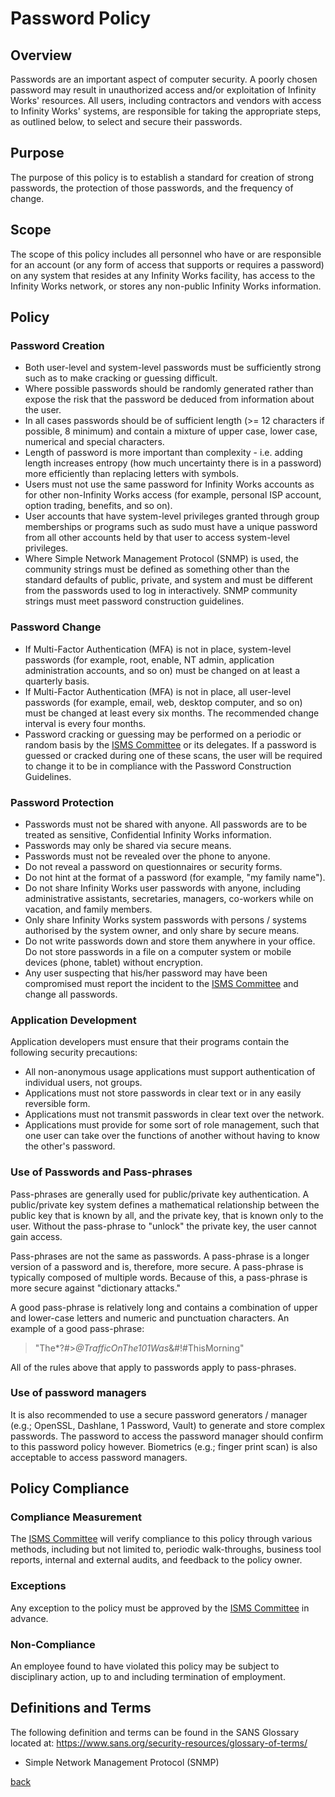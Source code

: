 # Password Policy

## Overview

Passwords are an important aspect of computer security.  A poorly chosen password may result in unauthorized access and/or exploitation of Infinity Works' resources.  All users, including contractors and vendors with access to Infinity Works' systems, are responsible for taking the appropriate steps, as outlined below, to select and secure their passwords.

## Purpose

The purpose of this policy is to establish a standard for creation of strong passwords, the protection of those passwords, and the frequency of change.

## Scope

The scope of this policy includes all personnel who have or are responsible for an account (or any form of access that supports or requires a password) on any system that resides at any Infinity Works facility, has access to the Infinity Works network, or stores any non-public Infinity Works information.

## Policy

### Password Creation

- Both user-level and system-level passwords must be sufficiently strong such as to make cracking or guessing difficult.
- Where possible passwords should be randomly generated rather than expose the risk that the password be deduced from information about the user.
- In all cases passwords should be of sufficient length (>= 12 characters if possible, 8 minimum) and contain a mixture of upper case, lower case, numerical and special characters.
- Length of password is more important than complexity - i.e. adding length increases entropy (how much uncertainty there is in a password) more efficiently than replacing letters with symbols.
- Users must not use the same password for Infinity Works accounts as for other non-Infinity Works access (for example, personal ISP account, option trading, benefits, and so on).
- User accounts that have system-level privileges granted through group memberships or programs such as sudo must have a unique password from all other accounts held by that user to access system-level privileges.
- Where Simple Network Management Protocol (SNMP) is used, the community strings must be defined as something other than the standard defaults of public, private, and system and must be different from the passwords used to log in interactively. SNMP community strings must meet password construction guidelines.

### Password Change

- If Multi-Factor Authentication (MFA) is not in place, system-level passwords (for example, root, enable, NT admin, application administration accounts, and so on) must be changed on at least a quarterly basis.
- If Multi-Factor Authentication (MFA) is not in place, all user-level passwords (for example, email, web, desktop computer, and so on) must be changed at least every six months. The recommended change interval is every four months.
- Password cracking or guessing may be performed on a periodic or random basis by the [ISMS Committee](../README.md#the-isms-committee) or its delegates. If a password is guessed or cracked during one of these scans, the user will be required to change it to be in compliance with the Password Construction Guidelines.

### Password Protection

- Passwords must not be shared with anyone. All passwords are to be treated as sensitive, Confidential Infinity Works information.  
- Passwords may only be shared via secure means.
- Passwords must not be revealed over the phone to anyone.
- Do not reveal a password on questionnaires or security forms.
- Do not hint at the format of a password (for example, "my family name").
- Do not share Infinity Works user passwords with anyone, including administrative assistants, secretaries, managers, co-workers while on vacation, and family members.
- Only share Infinity Works system passwords with persons  / systems authorised by the system owner, and only share by secure means.
- Do not write passwords down and store them anywhere in your office. Do not store passwords in a file on a computer system or mobile devices (phone, tablet) without encryption.
- Any user suspecting that his/her password may have been compromised must report the incident to the [ISMS Committee](../README.md#the-isms-committee) and change all passwords.

### Application Development

Application developers must ensure that their programs contain the following security precautions:

- All non-anonymous usage applications must support authentication of individual users, not groups.
- Applications must not store passwords in clear text or in any easily reversible form.
- Applications must not transmit passwords in clear text over the network.
- Applications must provide for some sort of role management, such that one user can take over the functions of another without having to know the other's password.

### Use of Passwords and Pass-phrases

Pass-phrases are generally used for public/private key authentication. A public/private key system defines a mathematical relationship between the public key that is known by all, and the private key, that is known only to the user. Without the pass-phrase to "unlock" the private key, the user cannot gain access.

Pass-phrases are not the same as passwords. A pass-phrase is a longer version of a password and is, therefore, more secure. A pass-phrase is typically composed of multiple words. Because of this, a pass-phrase is more secure against "dictionary attacks."

A good pass-phrase is relatively long and contains a combination of upper and lower-case letters and numeric and punctuation characters. An example of a good pass-phrase:

> "The*?#>*@TrafficOnThe101Was*&#!#ThisMorning"

All of the rules above that apply to passwords apply to pass-phrases.

### Use of password managers

It is also recommended to use a secure password generators / manager (e.g.; OpenSSL, Dashlane, 1 Password, Vault) to generate and store complex passwords.  The password to access the password manager should confirm to this password policy however. Biometrics (e.g.; finger print scan) is also acceptable to access password managers.

## Policy Compliance

### Compliance Measurement

The [ISMS Committee](../README.md#the-isms-committee) will verify compliance to this policy through various methods, including but not limited to, periodic walk-throughs, business tool reports, internal and external audits, and feedback to the policy owner.

###	Exceptions

Any exception to the policy must be approved by the [ISMS Committee](../README.md#the-isms-committee) in advance.

### Non-Compliance

An employee found to have violated this policy may be subject to disciplinary action, up to and including termination of employment.

## Definitions and Terms

The following definition and terms can be found in the SANS Glossary located at:
https://www.sans.org/security-resources/glossary-of-terms/

- Simple Network Management Protocol (SNMP)

[back](../README.md#a-z-policies)
